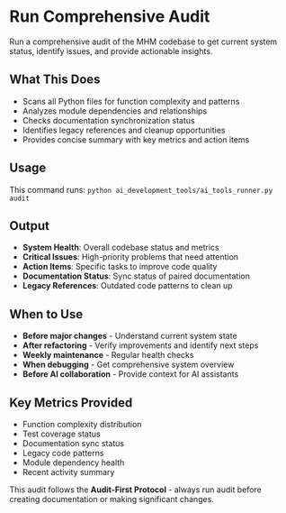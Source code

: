 # Run Comprehensive Audit

Run a comprehensive audit of the MHM codebase to get current system status, identify issues, and provide actionable insights.

## What This Does

- Scans all Python files for function complexity and patterns
- Analyzes module dependencies and relationships  
- Checks documentation synchronization status
- Identifies legacy references and cleanup opportunities
- Provides concise summary with key metrics and action items

## Usage

This command runs: `python ai_development_tools/ai_tools_runner.py audit`

## Output

- **System Health**: Overall codebase status and metrics
- **Critical Issues**: High-priority problems that need attention
- **Action Items**: Specific tasks to improve code quality
- **Documentation Status**: Sync status of paired documentation
- **Legacy References**: Outdated code patterns to clean up

## When to Use

- **Before major changes** - Understand current system state
- **After refactoring** - Verify improvements and identify next steps  
- **Weekly maintenance** - Regular health checks
- **When debugging** - Get comprehensive system overview
- **Before AI collaboration** - Provide context for AI assistants

## Key Metrics Provided

- Function complexity distribution
- Test coverage status
- Documentation sync status
- Legacy code patterns
- Module dependency health
- Recent activity summary

This audit follows the **Audit-First Protocol** - always run audit before creating documentation or making significant changes.
